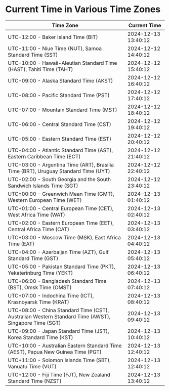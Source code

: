 # Current Time in Various Time Zones

| Time Zone | Current Time |
|-----------|--------------|
| UTC-12:00 - Baker Island Time (BIT) | 2024-12-13 13:40:12 |
| UTC-11:00 - Niue Time (NUT), Samoa Standard Time (SST) | 2024-12-12 14:40:12 |
| UTC-10:00 - Hawaii-Aleutian Standard Time (HAST), Tahiti Time (TAHT) | 2024-12-12 15:40:12 |
| UTC-09:00 - Alaska Standard Time (AKST) | 2024-12-12 16:40:12 |
| UTC-08:00 - Pacific Standard Time (PST) | 2024-12-12 17:40:12 |
| UTC-07:00 - Mountain Standard Time (MST) | 2024-12-12 18:40:12 |
| UTC-06:00 - Central Standard Time (CST) | 2024-12-12 19:40:12 |
| UTC-05:00 - Eastern Standard Time (EST) | 2024-12-12 20:40:12 |
| UTC-04:00 - Atlantic Standard Time (AST), Eastern Caribbean Time (ECT) | 2024-12-12 21:40:12 |
| UTC-03:00 - Argentina Time (ART), Brasília Time (BRT), Uruguay Standard Time (UYT) | 2024-12-12 22:40:12 |
| UTC-02:00 - South Georgia and the South Sandwich Islands Time (SGT) | 2024-12-12 23:40:12 |
| UTC±00:00 - Greenwich Mean Time (GMT), Western European Time (WET) | 2024-12-13 01:40:12 |
| UTC+01:00 - Central European Time (CET), West Africa Time (WAT) | 2024-12-13 02:40:12 |
| UTC+02:00 - Eastern European Time (EET), Central Africa Time (CAT) | 2024-12-13 03:40:12 |
| UTC+03:00 - Moscow Time (MSK), East Africa Time (EAT) | 2024-12-13 04:40:12 |
| UTC+04:00 - Azerbaijan Time (AZT), Gulf Standard Time (GST) | 2024-12-13 05:40:12 |
| UTC+05:00 - Pakistan Standard Time (PKT), Yekaterinburg Time (YEKT) | 2024-12-13 06:40:12 |
| UTC+06:00 - Bangladesh Standard Time (BST), Omsk Time (OMST) | 2024-12-13 07:40:12 |
| UTC+07:00 - Indochina Time (ICT), Krasnoyarsk Time (KRAT) | 2024-12-13 08:40:12 |
| UTC+08:00 - China Standard Time (CST), Australian Western Standard Time (AWST), Singapore Time (SGT) | 2024-12-13 09:40:12 |
| UTC+09:00 - Japan Standard Time (JST), Korea Standard Time (KST) | 2024-12-13 10:40:12 |
| UTC+10:00 - Australian Eastern Standard Time (AEST), Papua New Guinea Time (PGT) | 2024-12-13 12:40:12 |
| UTC+11:00 - Solomon Islands Time (SBT), Vanuatu Time (VUT) | 2024-12-13 12:40:12 |
| UTC+12:00 - Fiji Time (FJT), New Zealand Standard Time (NZST) | 2024-12-13 13:40:12 |
